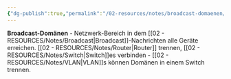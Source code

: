 ```yaml
---
{"dg-publish":true,"permalink":"/02-resources/notes/broadcast-domaenen/","tags":["informatik/netzwerk/segment","broadcast/begrenzung"],"noteIcon":"","updated":"2025-10-29T12:59:04.200+01:00"}
---
```



**Broadcast-Domänen** - Netzwerk-Bereich in dem [[02 - RESOURCES/Notes/Broadcast\|Broadcast]]-Nachrichten alle Geräte erreichen.
[[02 - RESOURCES/Notes/Router\|Router]] trennen, [[02 - RESOURCES/Notes/Switch\|Switch]]es verbinden - [[02 - RESOURCES/Notes/VLAN\|VLAN]]s können Domänen in einem Switch trennen.